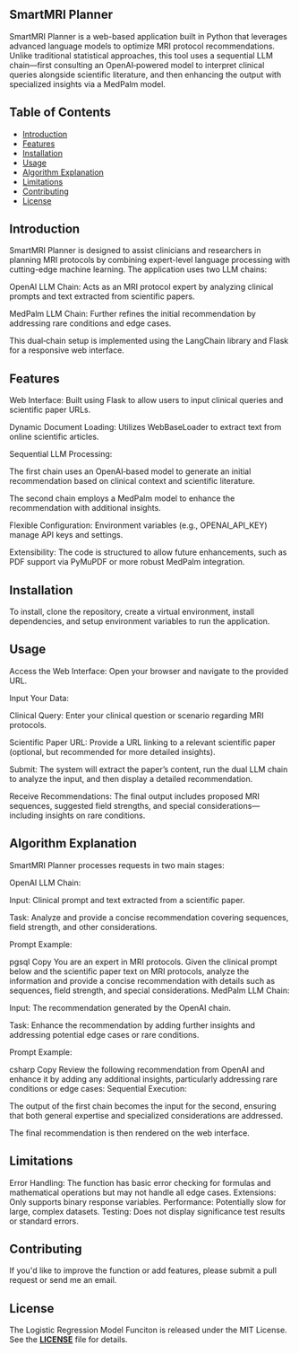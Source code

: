 ## **SmartMRI Planner**

SmartMRI Planner is a web-based application built in Python that leverages advanced language models to optimize MRI protocol recommendations. Unlike traditional statistical approaches, this tool uses a sequential LLM chain—first consulting an OpenAI‑powered model to interpret clinical queries alongside scientific literature, and then enhancing the output with specialized insights via a MedPalm model.


## Table of Contents

- [Introduction](#introduction)
- [Features](#features)
- [Installation](#installation)
- [Usage](#usage)
- [Algorithm Explanation](#algorithm-explanation)
- [Limitations](#limitations)
- [Contributing](#contributing)
- [License](#license)


## **Introduction**

SmartMRI Planner is designed to assist clinicians and researchers in planning MRI protocols by combining expert-level language processing with cutting-edge machine learning. The application uses two LLM chains:

OpenAI LLM Chain: Acts as an MRI protocol expert by analyzing clinical prompts and text extracted from scientific papers.

MedPalm LLM Chain: Further refines the initial recommendation by addressing rare conditions and edge cases.

This dual‑chain setup is implemented using the LangChain library and Flask for a responsive web interface.


## **Features**

Web Interface: Built using Flask to allow users to input clinical queries and scientific paper URLs.

Dynamic Document Loading: Utilizes WebBaseLoader to extract text from online scientific articles.

Sequential LLM Processing:

The first chain uses an OpenAI‑based model to generate an initial recommendation based on clinical context and scientific literature.

The second chain employs a MedPalm model to enhance the recommendation with additional insights.

Flexible Configuration: Environment variables (e.g., OPENAI_API_KEY) manage API keys and settings.

Extensibility: The code is structured to allow future enhancements, such as PDF support via PyMuPDF or more robust MedPalm integration.

## **Installation**

To install, clone the repository, create a virtual environment, install dependencies, and setup environment variables to run the application.

## **Usage**

Access the Web Interface: Open your browser and navigate to the provided URL.

Input Your Data:

Clinical Query: Enter your clinical question or scenario regarding MRI protocols.

Scientific Paper URL: Provide a URL linking to a relevant scientific paper (optional, but recommended for more detailed insights).

Submit: The system will extract the paper’s content, run the dual LLM chain to analyze the input, and then display a detailed recommendation.

Receive Recommendations: The final output includes proposed MRI sequences, suggested field strengths, and special considerations—including insights on rare conditions.

## **Algorithm Explanation**

SmartMRI Planner processes requests in two main stages:

OpenAI LLM Chain:

Input: Clinical prompt and text extracted from a scientific paper.

Task: Analyze and provide a concise recommendation covering sequences, field strength, and other considerations.

Prompt Example:

pgsql
Copy
You are an expert in MRI protocols. Given the clinical prompt below and the scientific paper text on MRI protocols, analyze the information and provide a concise recommendation with details such as sequences, field strength, and special considerations.
MedPalm LLM Chain:

Input: The recommendation generated by the OpenAI chain.

Task: Enhance the recommendation by adding further insights and addressing potential edge cases or rare conditions.

Prompt Example:

csharp
Copy
Review the following recommendation from OpenAI and enhance it by adding any additional insights, particularly addressing rare conditions or edge cases:
Sequential Execution:

The output of the first chain becomes the input for the second, ensuring that both general expertise and specialized considerations are addressed.

The final recommendation is then rendered on the web interface.

## **Limitations**

Error Handling: The function has basic error checking for formulas and mathematical operations but may not handle all edge cases.
Extensions: Only supports binary response variables.
Performance: Potentially slow for large, complex datasets.
Testing: Does not display significance test results or standard errors.

## **Contributing**

If you'd like to improve the function or add features, please submit a pull request or send me an email.

## **License**

The Logistic Regression Model Funciton is released under the MIT License. See the **[LICENSE](https://www.blackbox.ai/share/LICENSE)** file for details.